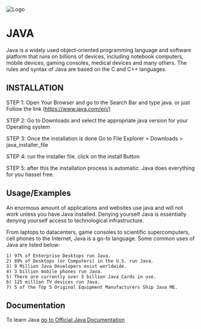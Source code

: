 
![Logo](https://cdn.icon-icons.com/icons2/2699/PNG/512/java_logo_icon_168609.png)


# JAVA
Java is a widely used object-oriented programming language and software platform that runs on billions of devices, including notebook computers, mobile devices, gaming consoles, medical devices and many others. The rules and syntax of Java are based on the C and C++ languages.


## INSTALLATION

STEP 1: Open Your Browser and go to the Search Bar and type java. or just Follow the link (https://www.java.com/en/)

STEP 2: Go to Downloads and select the appropriate java version for your Operating system

STEP 3: Once the installation is done Go to File Explorer > Downloads > java_installer_file

STEP 4: run the installer file. click on the install Button

STEP 5: after this the installation process is automatic. Java does everything for you hassel free.


## Usage/Examples

An enormous amount of applications and websites use java and will not work unless you have Java installed. Denying yourself Java is essentially denying yourself access to technological infrastructure. 

From laptops to datacenters, game consoles to scientific supercomputers, cell phones to the Internet, Java is a go-to language. Some common uses of Java are listed below:

    1) 97% of Enterprise Desktops run Java.
    2) 89% of Desktops (or Computers) in the U.S. run Java.
    3) 9 Million Java Developers exist worldwide.
    4) 3 billion mobile phones run Java.
    5) There are currently over 5 billion Java Cards in use.
    6) 125 million TV devices run Java.
    7) 5 of the Top 5 Original Equipment Manufacturers Ship Java ME.


## Documentation

To learn Java [go to Official Java Documentation](https://dev.java/learn/)